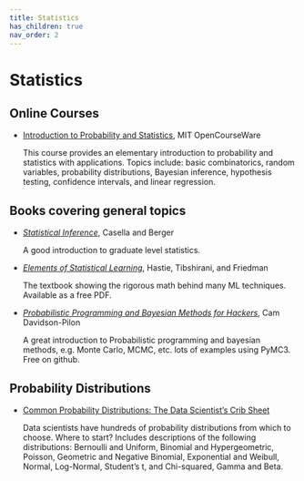 ```yaml
---
title: Statistics
has_children: true
nav_order: 2
---
```


# Statistics
## Online Courses

- [Introduction to Probability and Statistics](https://ocw.mit.edu/courses/mathematics/18-05-introduction-to-probability-and-statistics-spring-2014/index.htm), MIT OpenCourseWare

   This course provides an elementary introduction to probability and statistics with applications. Topics include: basic combinatorics, random variables, probability distributions, Bayesian inference, hypothesis testing, confidence intervals, and linear regression.



## Books covering general topics

- [*Statistical Inference*](https://www.amazon.com/Statistical-Inference-George-Casella/dp/0534243126), Casella and Berger

   A good introduction to graduate level statistics.

- [*Elements of Statistical Learning*](https://www.amazon.com/Statistical-Inference-George-Casella/dp/0534243126), Hastie, Tibshirani, and Friedman

   The textbook showing the rigorous math behind many ML techniques. Available as a free PDF.

- [*Probabilistic Programming and Bayesian Methods for Hackers*](https://github.com/CamDavidsonPilon/Probabilistic-Programming-and-Bayesian-Methods-for-Hackers), Cam Davidson-Pilon

   A great introduction to Probabilistic programming and bayesian methods, e.g. Monte Carlo, MCMC, etc. lots of examples using PyMC3. Free on github.

## Probability Distributions

- [Common Probability Distributions: The Data Scientist’s Crib Sheet](https://medium.com/@srowen/common-probability-distributions-347e6b945ce4)

   Data scientists have hundreds of probability distributions from which to choose. Where to start? Includes descriptions of the following distributions: Bernoulli and Uniform, Binomial and Hypergeometric, Poisson, Geometric and Negative Binomial, Exponential and Weibull, Normal, Log-Normal, Student’s t, and Chi-squared, Gamma and Beta.

